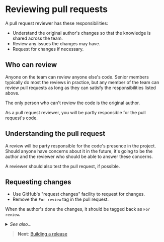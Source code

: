 # Reviewing pull requests

A pull request reviewer has these responsibilities:

- Understand the original author's changes so that the knowledge is shared across the team.
- Review any issues the changes may have.
- Request for changes if necessary.

## Who can review

Anyone on the team can review anyone else's code. Senior members typically do most the reviews in practice, but any member of the team can review pull requests as long as they can satisfy the responsibilities listed above.

The only person who can't review the code is the original author.

As a pull request reviewer, you will be partly responsible for the pull request's code.

## Understanding the pull request

A review will be party responsible for the code's presence in the project. Should anyone have concerns about it in the future, it's going to be the author and the reviewer who should be able to answer these concerns.

A reviewer should also test the pull request, if possible.

## Requesting changes

- Use GitHub's "request changes" facility to request for changes.
- Remove the `For review` tag in the pull request.

When the author's done the changes, it should be tagged back as `For review`.

<details>
<summary><em>See also...</em></summary>

<ul>
<li><a href='https://help.github.com/articles/reviewing-proposed-changes-in-a-pull-request/'>Reviewing proposed changes in a pull request</a> (github.com)</li>
<li><a href='https://help.github.com/articles/about-pull-request-reviews/'>About pull request reviews</a> (github.com)</li>
</ul>
</details>

> **Next**: [Building a release](releasing.md)
